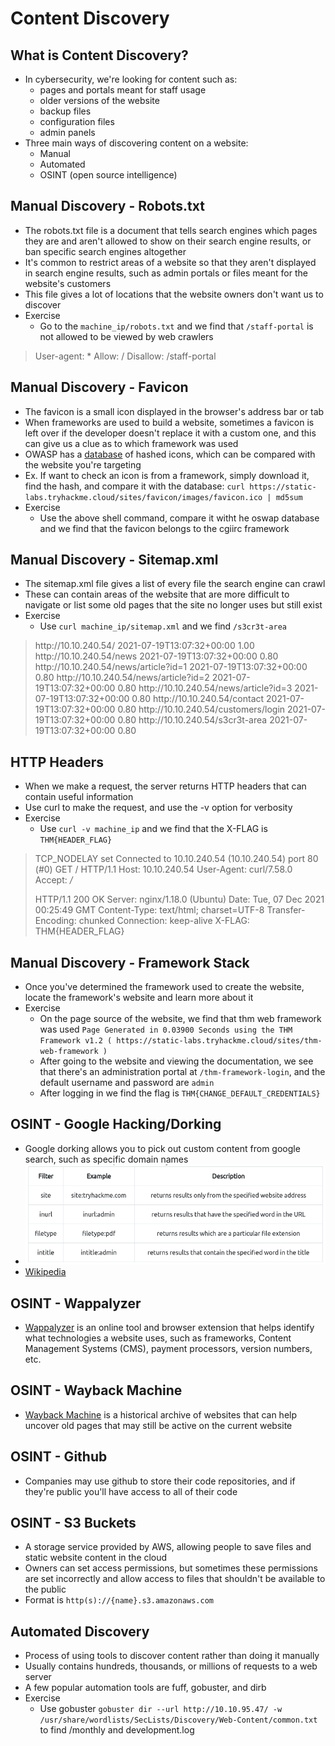 # Content Discovery

## What is Content Discovery?
- In cybersecurity, we're looking for content such as:
    - pages and portals meant for staff usage
    - older versions of the website
    - backup files
    - configuration files
    - admin panels
- Three main ways of discovering content on a website:
    - Manual
    - Automated
    - OSINT (open source intelligence)
## Manual Discovery - Robots.txt
- The robots.txt file is a document that tells search engines which pages they are and aren't allowed to show on their search engine results, or ban specific search engines altogether
- It's common to restrict areas of a website so that they aren't displayed in search engine results, such as admin portals or files meant for the website's customers
- This file gives a lot of locations that the website owners don't want us to discover
- Exercise
    - Go to the `machine_ip/robots.txt` and we find that `/staff-portal` is not allowed to be viewed by web crawlers
>    User-agent: *
>    Allow: /
>    Disallow: /staff-portal
## Manual Discovery - Favicon
- The favicon is a small icon displayed in the browser's address bar or tab
- When frameworks are used to build a website, sometimes a favicon is left over if the developer doesn't replace it with a custom one, and this can give us a clue as to which framework was used
- OWASP has a [database](https://wiki.owasp.org/index.php/OWASP_favicon_database) of hashed icons, which can be compared with the website you're targeting
- Ex. If want to check an icon is from a framework, simply download it, find the hash, and compare it with the database: `curl https://static-labs.tryhackme.cloud/sites/favicon/images/favicon.ico | md5sum`
- Exercise
    - Use the above shell command, compare it witht he oswap database and we find that the favicon belongs to the cgiirc framework
## Manual Discovery - Sitemap.xml
- The sitemap.xml file gives a list of every file the search engine can crawl
- These can contain areas of the website that are more difficult to navigate or list some old pages that the site no longer uses but still exist
- Exercise
    - Use `curl machine_ip/sitemap.xml` and we find `/s3cr3t-area`
><?xml version="1.0" encoding="UTF-8"?>
><urlset xmlns:xsi="http://www.w3.org/2001/XMLSchema-instance">
>    <url>
>        <loc>http://10.10.240.54/</loc>
>        <lastmod>2021-07-19T13:07:32+00:00</lastmod>
>        <priority>1.00</priority>
>    </url>
>    <url>
>        <loc>http://10.10.240.54/news</loc>
>        <lastmod>2021-07-19T13:07:32+00:00</lastmod>
>        <priority>0.80</priority>
>    </url>
>    <url>
>        <loc>http://10.10.240.54/news/article?id=1</loc>
>        <lastmod>2021-07-19T13:07:32+00:00</lastmod>
>        <priority>0.80</priority>
>    </url>
>    <url>
>        <loc>http://10.10.240.54/news/article?id=2</loc>
>        <lastmod>2021-07-19T13:07:32+00:00</lastmod>
>        <priority>0.80</priority>
>    </url>
>    <url>
>        <loc>http://10.10.240.54/news/article?id=3</loc>
>        <lastmod>2021-07-19T13:07:32+00:00</lastmod>
>        <priority>0.80</priority>
>    </url>
>    <url>
>        <loc>http://10.10.240.54/contact</loc>
>        <lastmod>2021-07-19T13:07:32+00:00</lastmod>
>        <priority>0.80</priority>
>    </url>
>    <url>
>        <loc>http://10.10.240.54/customers/login</loc>
>        <lastmod>2021-07-19T13:07:32+00:00</lastmod>
>        <priority>0.80</priority>
>    </url>
>    <url>
>        <loc>http://10.10.240.54/s3cr3t-area</loc>
>        <lastmod>2021-07-19T13:07:32+00:00</lastmod>
>        <priority>0.80</priority>
>    </url>
## HTTP Headers
- When we make a request, the server returns HTTP headers that can contain useful information
- Use curl to make the request, and use the -v option for verbosity
- Exercise
    - Use `curl -v machine_ip` and we find that the X-FLAG is `THM{HEADER_FLAG}`
> TCP_NODELAY set
> Connected to 10.10.240.54 (10.10.240.54) port 80 (#0)
> GET / HTTP/1.1
> Host: 10.10.240.54
> User-Agent: curl/7.58.0
> Accept: */*
> 
> HTTP/1.1 200 OK
> Server: nginx/1.18.0 (Ubuntu)
> Date: Tue, 07 Dec 2021 00:25:49 GMT
> Content-Type: text/html; charset=UTF-8
> Transfer-Encoding: chunked
> Connection: keep-alive
> X-FLAG: THM{HEADER_FLAG}
## Manual Discovery - Framework Stack
- Once you've determined the framework used to create the website, locate the framework's website and learn more about it
- Exercise
    - On the page source of the website, we find that thm web framework was used `Page Generated in 0.03900 Seconds using the THM Framework v1.2 ( https://static-labs.tryhackme.cloud/sites/thm-web-framework )`
    - After going to the website and viewing the documentation, we see that there's an administration portal at `/thm-framework-login`, and the default username and password are `admin`
    - After logging in we find the flag is `THM{CHANGE_DEFAULT_CREDENTIALS}`
## OSINT - Google Hacking/Dorking
- Google dorking allows you to pick out custom content from google search, such as specific domain names
- ![Google dork example](Images/googleDorks.png)
- [Wikipedia](https://en.wikipedia.org/wiki/Google_hacking)
## OSINT - Wappalyzer
- [Wappalyzer](https://www.wappalyzer.com/) is an online tool and browser extension that helps identify what technologies a website uses, such as frameworks, Content Management Systems (CMS), payment processors, version numbers, etc.
## OSINT - Wayback Machine
- [Wayback Machine](https://archive.org/web/) is a historical archive of websites that can help uncover old pages that may still be active on the current website
## OSINT - Github
- Companies may use github to store their code repositories, and if they're public you'll have access to all of their code
## OSINT - S3 Buckets
- A storage service provided by AWS, allowing people to save files and static website content in the cloud
- Owners can set access permissions, but sometimes these permissions are set incorrectly and allow access to files that shouldn't be available to the public
- Format is `http(s)://{name}.s3.amazonaws.com`
## Automated Discovery
- Process of using tools to discover content rather than doing it manually
- Usually contains hundreds, thousands, or millions of requests to a web server
- A few popular automation tools are fuff, gobuster, and dirb
- Exercise
    - Use gobuster `gobuster dir --url http://10.10.95.47/ -w /usr/share/wordlists/SecLists/Discovery/Web-Content/common.txt` to find /monthly and development.log
